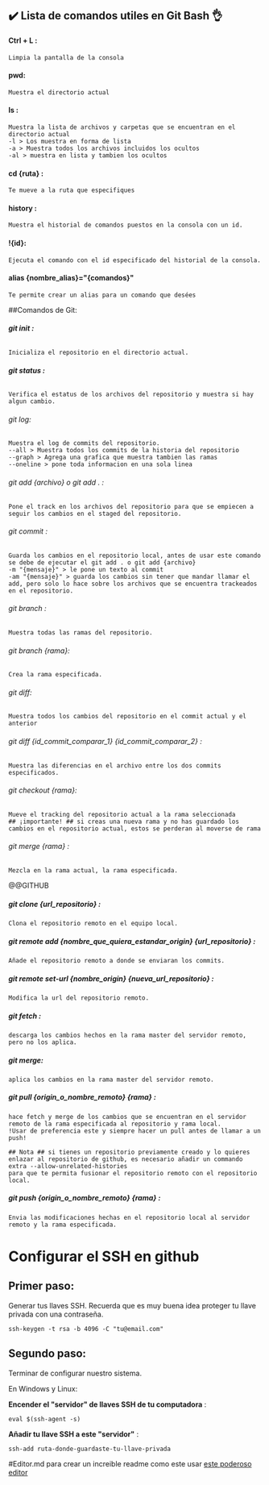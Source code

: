 ## :heavy_check_mark: Lista de comandos utiles en Git Bash  :ok_hand:


#### Ctrl + L : 
    Limpia la pantalla de la consola

#### pwd:
    Muestra el directorio actual
    
#### ls :
    Muestra la lista de archivos y carpetas que se encuentran en el directorio actual
    -l > Los muestra en forma de lista
    -a > Muestra todos los archivos incluidos los ocultos
    -al > muestra en lista y tambien los ocultos

#### cd {ruta} :
    Te mueve a la ruta que especifiques

#### history :
    Muestra el historial de comandos puestos en la consola con un id.

#### !{id}: 
    Ejecuta el comando con el id especificado del historial de la consola.

#### alias {nombre_alias}="{comandos}"
    Te permite crear un alias para un comando que desées

##Comandos de Git:

###### **git init :**
    Inicializa el repositorio en el directorio actual.

###### **git status :**
    Verifica el estatus de los archivos del repositorio y muestra si hay algun cambio.

###### git log:
    Muestra el log de commits del repositorio.
    --all > Muestra todos los commits de la historia del repositorio
    --graph > Agrega una grafica que muestra tambien las ramas
    --oneline > pone toda informacion en una sola linea


###### git add {archivo} o git add . :
    Pone el track en los archivos del repositorio para que se empiecen a seguir los cambios en el staged del repositorio.

###### git commit :
    Guarda los cambios en el repositorio local, antes de usar este comando se debe de ejecutar el git add . o git add {archivo}
    -m "{mensaje}" > le pone un texto al commit 
    -am "{mensaje}" > guarda los cambios sin tener que mandar llamar el add, pero solo lo hace sobre los archivos que se encuentra trackeados en el repositorio.

###### git branch :
    Muestra todas las ramas del repositorio.

###### git branch {rama}:
    Crea la rama especificada.

###### git diff:
    Muestra todos los cambios del repositorio en el commit actual y el anterior

###### git diff {id_commit_comparar_1}  {id_commit_comparar_2} :
    Muestra las diferencias en el archivo entre los dos commits especificados.

###### git checkout {rama}:
    Mueve el tracking del repositorio actual a la rama seleccionada
    ## ¡importante! ## si creas una nueva rama y no has guardado los cambios en el repositorio actual, estos se perderan al moverse de rama

###### git merge {rama} :
    Mezcla en la rama actual, la rama especificada.


@@GITHUB

##### git clone {url_repositorio} :
    Clona el repositorio remoto en el equipo local.

##### git remote add {nombre_que_quiera_estandar_origin} {url_repositorio} :
    Añade el repositorio remoto a donde se enviaran los commits.

##### git remote set-url {nombre_origin} {nueva_url_repositorio} :
    Modifica la url del repositorio remoto.

##### git fetch :
    descarga los cambios hechos en la rama master del servidor remoto, pero no los aplica.

##### git merge:
    aplica los cambios en la rama master del servidor remoto. 

##### git pull {origin_o_nombre_remoto} {rama} :
    hace fetch y merge de los cambios que se encuentran en el servidor remoto de la rama especificada al repositorio y rama local.
    !Usar de preferencia este y siempre hacer un pull antes de llamar a un push!

    ## Nota ## si tienes un repositorio previamente creado y lo quieres enlazar al repositorio de github, es necesario añadir un commando extra --allow-unrelated-histories
    para que te permita fusionar el repositorio remoto con el repositorio local.

##### git push {origin_o_nombre_remoto} {rama} :
    Envia las modificaciones hechas en el repositorio local al servidor remoto y la rama especificada.


# Configurar el SSH en github

## Primer paso: 

Generar tus llaves SSH. Recuerda que es muy buena idea proteger tu llave privada con una contraseña.

`ssh-keygen -t rsa -b 4096 -C "tu@email.com"`

## Segundo paso: 

Terminar de configurar nuestro sistema.

En Windows y Linux:

__Encender el "servidor" de llaves SSH de tu computadora__ :

`eval $(ssh-agent -s)`

__Añadir tu llave SSH a este "servidor"__ :

`ssh-add ruta-donde-guardaste-tu-llave-privada`


#Editor.md
para crear un increible readme como este usar [este poderoso editor](https://pandao.github.io/editor.md/en.html "este")
